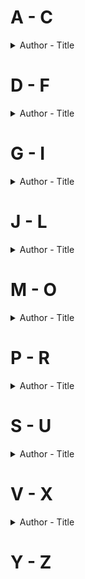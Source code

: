 # A - C
<details> 
<summary>Author - Title</summary>
</details>  

# D - F
<details> 
<summary>Author - Title</summary>

  * [Diane Chamberlain - The Silent Sister (Riley MacPherson #1)](https://github.com/chyneyee/ReadingJournal/blob/main/Mystery-Thriller/The_Silent_Sister-Diane_Chamberlain.md)
</details>

# G - I
<details>
 <summary>Author - Title</summary>

 * [Greer Hendricks & Sarah Pekkanen - An Anonymous Girl](https://github.com/chyneyee/ReadingJournal/blob/main/Mystery-Thriller/An_Anonymous_Girl-Greer_Hendricks_%26_Sarah_Pekkanen.md)
</details>

# J - L
<details>
 <summary>Author - Title</summary>

* [James Thompson - Snow Angel](https://github.com/chyneyee/ReadingJournal/blob/main/Mystery-Thriller/Snow_Angels-James_Thompson.md)
* [Jim Thompson - The Killer Inside Me](https://github.com/chyneyee/ReadingJournal/blob/main/Mystery-Thriller/The_Killer_Inside_Me-Jim_Thompson.md)
* [Keigo Higashino - The Name of the Game is a Kidnapping](https://github.com/chyneyee/ReadingJournal/blob/main/Mystery-Thriller/The_Name_of_the_Game_is_a_Kidnapping%20-%20Keigo_Higashino.md)
* [Liane Moriarty - Nine Perfect Strangers](https://github.com/chyneyee/ReadingJournal/blob/main/Mystery-Thriller/Nine_Perfect_Strangers-Liane_Moriarty.md)
* [Linwood Barclay - Elevator Pitch](https://github.com/chyneyee/ReadingJournal/blob/main/Mystery-Thriller/Elevator_Pitch-Linwood_Barclay.md)
* [Linwood Barclay - Trust Your Eyes](https://github.com/chyneyee/ReadingJournal/blob/main/Mystery-Thriller/Trust_Your_Eyes-Linwood_Barclay.md)
* [Lisa Jewell - Invisible Girl](https://github.com/chyneyee/ReadingJournal/blob/main/Mystery-Thriller/Invisible_Girl-Lisa_Jewell.md)
</details>

# M - O
<details>
  <summary>Author - Title</summary>
  
  * [Mark Gimenez - Accused (Scott Fenney #2)](https://github.com/chyneyee/ReadingJournal/blob/main/Mystery-Thriller/Accused-Mark_Gimenez.md)
  
</details>  

# P - R
<details>
  <summary>Author - Title</summary>

  * [P.J. Tracy - Monkeewrench (Monkeewrench #1)](https://github.com/chyneyee/ReadingJournal/blob/main/Mystery-Thriller/Monkeewrench-PJ_Tracy.md)
  
</details> 

# S - U
<details>
  <summary>Author - Title</summary>

* [Sarah Pearson - The Sanatorium (Detective Elin Warner #1)](https://github.com/chyneyee/ReadingJournal/blob/main/Mystery-Thriller/The_Sanatorium-Sarah_Pearse.md)
* [Seicho Matsumoto - Tokyo Express](https://github.com/chyneyee/ReadingJournal/blob/main/Mystery-Thriller/Tokyo_Express-Seicho_Matsumoto.md)
* [Sophie Hannah - A Game for All the Family](https://github.com/chyneyee/ReadingJournal/blob/main/Mystery-Thriller/A_Game_for_All_the_Family-Sophie_Hannah.md)
</details>

# V - X
<details>
 <summary>Author - Title</summary>
 
</details>

# Y - Z

